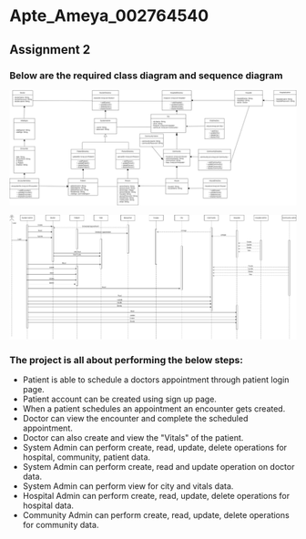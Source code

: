# Apte_Ameya_002764540

## Assignment 2 

### Below are the required class diagram and sequence diagram

![alt text](https://github.com/apte-ame/Apte_Ameya_002764540/blob/main/ClassDiagram.png?raw=true)

![alt text](https://github.com/apte-ame/Apte_Ameya_002764540/blob/main/SequenceDiagram.png?raw=true)

### The project is all about performing the below steps:

* Patient is able to schedule a doctors appointment through patient login page. 
* Patient account can be created using sign up page.
* When a patient schedules an appointment an encounter gets created.
* Doctor can view the encounter and complete the scheduled appointment.
* Doctor can also create and view the "Vitals" of the patient.
* System Admin can perform create, read, update, delete operations for hospital, community, patient data.
* System Admin can perform create, read and update operation on doctor data.
* System Admin can perform view for city and vitals data.
* Hospital Admin can perform create, read, update, delete operations for hospital data.
* Community Admin can perform create, read, update, delete operations for community data.